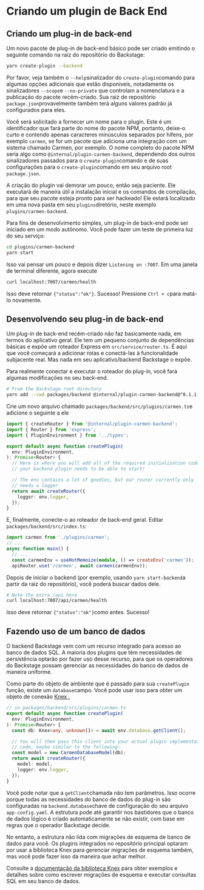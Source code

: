 # Criando um plugin de Back End

## Criando um plug-in de back-end

Um novo pacote de plug-in de back-end básico pode ser criado emitindo o seguinte comando na raiz do repositório do Backstage:

```sh
yarn create-plugin --backend
```

Por favor, veja também o `--help`sinalizador do `create-plugin`comando para algumas opções adicionais que estão disponíveis, notadamente os sinalizadores `--scope`e `--no-private` que controlam a nomenclatura e a publicação do pacote recém-criado. Sua raiz de repositório `package.json`provavelmente também terá alguns valores padrão já configurados para eles.

Você será solicitado a fornecer um nome para o plugin. Este é um identificador que fará parte do nome do pacote NPM, portanto, deixe-o curto e contendo apenas caracteres minúsculos separados por hífens, por exemplo `carmen`, se for um pacote que adiciona uma integração com um sistema chamado Carmen, por exemplo. O nome completo do pacote NPM seria algo como `@internal/plugin-carmen-backend`, dependendo dos outros sinalizadores passados para o `create-plugin`comando e de suas configurações para o `create-plugin`comando em seu arquivo root `package.json`.

A criação do plugin vai demorar um pouco, então seja paciente. Ele executará de maneira útil a instalação inicial e os comandos de compilação, para que seu pacote esteja pronto para ser hackeado! Ele estará localizado em uma nova pasta em seu `plugins`diretório, neste exemplo `plugins/carmen-backend`.

Para fins de desenvolvimento simples, um plug-in de back-end pode ser iniciado em um modo autônomo. Você pode fazer um teste de primeira luz do seu serviço:

```sh
cd plugins/carmen-backend
yarn start
```

Isso vai pensar um pouco e depois dizer `Listening on :7007`. Em uma janela de terminal diferente, agora execute

```sh
curl localhost:7007/carmen/health
```

Isso deve retornar `{"status":"ok"}`. Sucesso! Pressione `Ctrl + c`para matá-lo novamente.

## Desenvolvendo seu plug-in de back-end

Um plug-in de back-end recém-criado não faz basicamente nada, em termos do aplicativo geral. Ele tem um pequeno conjunto de dependências básicas e expõe um roteador Express em `src/service/router.ts`. É aqui que você começará a adicionar rotas e conectá-las à funcionalidade subjacente real. Mas nada em seu aplicativo/backend Backstage o expõe.

Para realmente conectar e executar o roteador do plug-in, você fará algumas modificações no seu back-end.

```bash
# From the Backstage root directory
yarn add --cwd packages/backend @internal/plugin-carmen-backend@^0.1.1 # Change this to match the plugin's package.json
```

Crie um novo arquivo chamado `packages/backend/src/plugins/carmen.ts`e adicione o seguinte a ele

```ts
import { createRouter } from '@internal/plugin-carmen-backend';
import { Router } from 'express';
import { PluginEnvironment } from '../types';

export default async function createPlugin(
  env: PluginEnvironment,
): Promise<Router> {
  // Here is where you will add all of the required initialization code that
  // your backend plugin needs to be able to start!

  // The env contains a lot of goodies, but our router currently only
  // needs a logger
  return await createRouter({
    logger: env.logger,
  });
}
```

E, finalmente, conecte-o ao roteador de back-end geral. Editar `packages/backend/src/index.ts`:

```ts
import carmen from './plugins/carmen';
// ...
async function main() {
  // ...
  const carmenEnv = useHotMemoize(module, () => createEnv('carmen'));
  apiRouter.use('/carmen', await carmen(carmenEnv));
```

Depois de iniciar o backend (por exemplo, usando `yarn start-backend`a partir da raiz do repositório), você poderá buscar dados dele.

```sh
# Note the extra /api here
curl localhost:7007/api/carmen/health
```

Isso deve retornar `{"status":"ok"}`como antes. Sucesso!

## Fazendo uso de um banco de dados

O backend Backstage vem com um recurso integrado para acesso ao banco de dados SQL. A maioria dos plugins que têm necessidades de persistência optarão por fazer uso desse recurso, para que os operadores do Backstage possam gerenciar as necessidades do banco de dados de maneira uniforme.

Como parte do objeto de ambiente que é passado para sua `createPlugin` função, existe um `database`campo. Você pode usar isso para obter um objeto de conexão [Knex .](http://knexjs.org/)

```ts
// in packages/backend/src/plugins/carmen.ts
export default async function createPlugin(
  env: PluginEnvironment,
): Promise<Router> {
  const db: Knex<any, unknown[]> = await env.database.getClient();

  // You will then pass this client into your actual plugin implementation
  // code, maybe similar to the following:
  const model = new CarmenDatabaseModel(db);
  return await createRouter({
    model: model,
    logger: env.logger,
  });
}
```

Você pode notar que a `getClient`chamada não tem parâmetros. Isso ocorre porque todas as necessidades do banco de dados do plug-in são configuradas na `backend.database`chave de configuração do seu arquivo `app-config.yaml`. A estrutura pode até garantir nos bastidores que o banco de dados lógico é criado automaticamente se não existir, com base em regras que o operador Backstage decide.

No entanto, a estrutura não lida com migrações de esquema de banco de dados para você. Os plugins integrados no repositório principal optaram por usar a biblioteca Knex para gerenciar migrações de esquema também, mas você pode fazer isso da maneira que achar melhor.

Consulte a [documentação da biblioteca Knex](http://knexjs.org/) para obter exemplos e detalhes sobre como escrever migrações de esquema e executar consultas SQL em seu banco de dados.